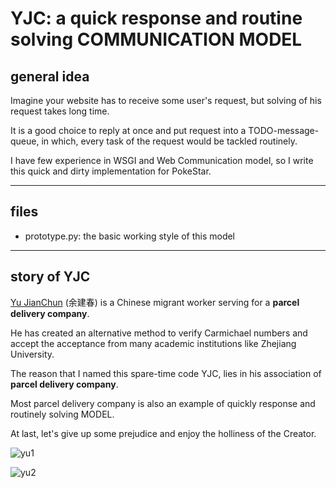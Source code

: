 # YJC: a quick response and routine solving COMMUNICATION MODEL


## general idea

Imagine your website has to receive some user's request, but solving of his request takes long time.

It is a good choice to reply at once and put request into a TODO-message-queue, in which, every task of the request would be tackled routinely.

I have few experience in WSGI and Web Communication model, so I write this quick and dirty implementation for PokeStar.


------

## files

  * prototype.py: the basic working style of this model


------


## story of YJC

[Yu JianChun](http://edition.cnn.com/2016/07/17/asia/china-migrant-worker-good-will-hunting/index.html) (余建春) is a Chinese migrant worker serving for a **parcel delivery company**.

He has created an alternative method to verify Carmichael numbers and accept the acceptance from many academic institutions like Zhejiang University.

The reason that I named this spare-time code YJC, lies in his association of **parcel delivery company**.

Most parcel delivery company is also an example of quickly response and routinely solving MODEL.



At last, let's give up some prejudice and enjoy the holliness of the Creator.

![yu1](http://i.imgur.com/VcfAsXm.jpg)

![yu2](http://i.imgur.com/kKHuTMm.jpg)
